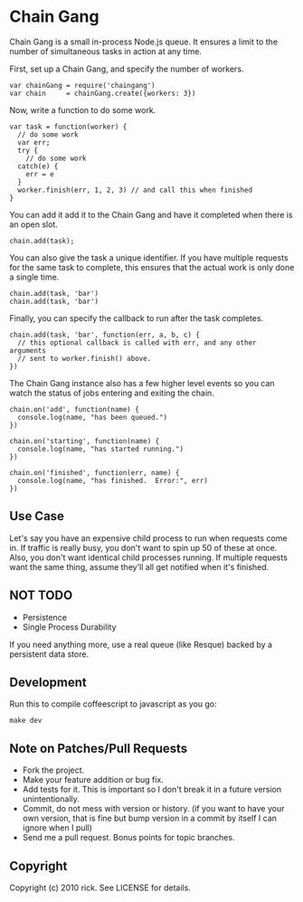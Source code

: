 # Chain Gang

Chain Gang is a small in-process Node.js queue.  It ensures a limit to the
number of simultaneous tasks in action at any time.

First, set up a Chain Gang, and specify the number of workers.

    var chainGang = require('chaingang')
    var chain     = chainGang.create({workers: 3})

Now, write a function to do some work.

    var task = function(worker) {
      // do some work
      var err;
      try {
        // do some work
      catch(e) {
        err = e
      }
      worker.finish(err, 1, 2, 3) // and call this when finished
    }

You can add it add it to the Chain Gang and have it completed when there
is an open slot.

    chain.add(task);

You can also give the task a unique identifier.  If you have multiple
requests for the same task to complete, this ensures that the actual
work is only done a single time.

    chain.add(task, 'bar')
    chain.add(task, 'bar')

Finally, you can specify the callback to run after the task completes.

    chain.add(task, 'bar', function(err, a, b, c) {
      // this optional callback is called with err, and any other arguments
      // sent to worker.finish() above.
    })

The Chain Gang instance also has a few higher level events so you can
watch the status of jobs entering and exiting the chain.

    chain.on('add', function(name) {
      console.log(name, "has been queued.")
    })

    chain.on('starting', function(name) {
      console.log(name, "has started running.")
    })

    chain.on('finished', function(err, name) {
      console.log(name, "has finished.  Error:", err)
    })

## Use Case

Let's say you have an expensive child process to run when requests come in.
If traffic is really busy, you don't want to spin up 50 of these at once.
Also, you don't want identical child processes running.  If multiple requests
want the same thing, assume they'll all get notified when it's finished.

## NOT TODO

* Persistence
* Single Process Durability

If you need anything more, use a real queue (like Resque) backed by a
persistent data store.

## Development

Run this to compile coffeescript to javascript as you go:

    make dev

## Note on Patches/Pull Requests

* Fork the project.
* Make your feature addition or bug fix.
* Add tests for it. This is important so I don't break it in a
  future version unintentionally.
* Commit, do not mess with version or history.
  (if you want to have your own version, that is fine but bump version in a commit by itself I can ignore when I pull)
* Send me a pull request. Bonus points for topic branches.

## Copyright

Copyright (c) 2010 rick. See LICENSE for details.
